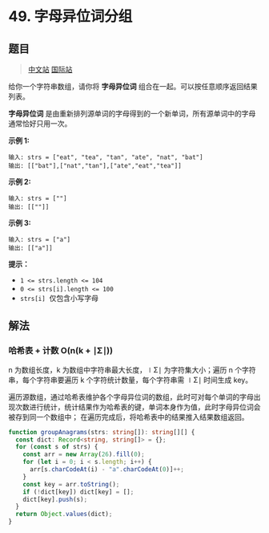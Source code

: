 # 49. 字母异位词分组

## 题目

> [中文站](https://leetcode-cn.com/problems/group-anagrams/) [国际站](https://leetcode.com/problems/group-anagrams/)

给你一个字符串数组，请你将 **字母异位词** 组合在一起。可以按任意顺序返回结果列表。

**字母异位词** 是由重新排列源单词的字母得到的一个新单词，所有源单词中的字母通常恰好只用一次。



**示例 1:**

```
输入: strs = ["eat", "tea", "tan", "ate", "nat", "bat"]
输出: [["bat"],["nat","tan"],["ate","eat","tea"]]
```

**示例 2:**

```
输入: strs = [""]
输出: [[""]]
```

**示例 3:**

```
输入: strs = ["a"]
输出: [["a"]]
```

**提示：**

- `1 <= strs.length <= 104`
- `0 <= strs[i].length <= 100`
- `strs[i]`  仅包含小写字母

## 解法

### 哈希表 + 计数 O(n(k + ∣Σ∣))

n 为数组长度，k 为数组中字符串最大长度，∣Σ∣ 为字符集大小；遍历 n 个字符串，每个字符串要遍历 k 个字符统计数量，每个字符串需 ∣Σ∣ 时间生成 key。

遍历源数组，通过哈希表维护各个字母异位词的数组，此时可对每个单词的字母出现次数进行统计，统计结果作为哈希表的键，单词本身作为值，此时字母异位词会被存到同一个数组中；
在遍历完成后，将哈希表中的结果推入结果数组返回。

```typescript
function groupAnagrams(strs: string[]): string[][] {
  const dict: Record<string, string[]> = {};
  for (const s of strs) {
    const arr = new Array(26).fill(0);
    for (let i = 0; i < s.length; i++) {
      arr[s.charCodeAt(i) - "a".charCodeAt(0)]++;
    }
    const key = arr.toString();
    if (!dict[key]) dict[key] = [];
    dict[key].push(s);
  }
  return Object.values(dict);
}
```